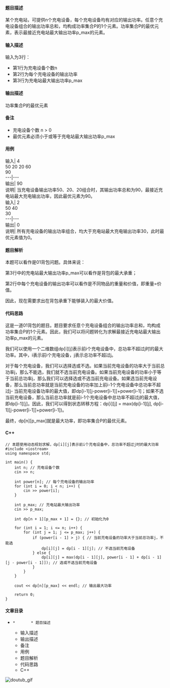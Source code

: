 #### 题目描述

某个充电站，可提供n个充电设备，每个充电设备均有对应的输出功率。任意个充电设备组合的输出功率总和，均构成功率集合P的1个元素。功率集合P的最优元素，表示最接近充电站最大输出功率p_max的元素。

#### 输入描述

输入为3行：

  * 第1行为充电设备个数n
  * 第2行为每个充电设备的输出功率
  * 第3行为充电站最大输出功率p_max

#### 输出描述

功率集合P的最优元素

#### 备注

  * 充电设备个数 n > 0
  * 最优元素必须小于或等于充电站最大输出功率p_max

#### 用例

输入| 4  
50 20 20 60  
90  
---|---  
输出| 90  
说明| 当充电设备输出功率50、20、20组合时，其输出功率总和为90，最接近充电站最大充电输出功率，因此最优元素为90。  
输入| 2  
50 40  
30  
---|---  
输出| 0  
说明| 所有充电设备的输出功率组合，均大于充电站最大充电输出功率30，此时最优元素值为0。  
  
#### 题目解析

本题可以看作是01背包问题。具体来说：

第3行中的充电站最大输出功率p_max可以看作是背包的最大承重；

第2行中每个充电设备的输出功率可以看作是不同物品的重量和价值，即重量=价值。

因此，现在需要求出在背包承重下能够装入的最大价值。

#### 代码思路

这是一道01背包的题目。题目要求任意个充电设备组合的输出功率总和，均构成功率集合P的1个元素。因此，我们可以将问题转化为求解最接近充电站最大输出功率p_max的元素。

我们可以使用一个二维数组dp[i][j]表示前i个充电设备中，总功率不超过j时的最大功率。其中，i表示前i个充电设备，j表示总功率不超过j。

对于每个充电设备，我们可以选择选或不选。如果当前充电设备的功率大于当前总功率j，那么不能选，我们就不选当前充电设备。如果当前充电设备的功率小于等于当前总功率j，那么我们可以选择选或不选当前充电设备。如果选当前充电设备，那么当前总功率就是当前充电设备的功率加上前i-1个充电设备中总功率不超过j-
当前充电设备功率的最大值，即dp[i-1][j-power[i-1]]+power[i-1]；如果不选当前充电设备，那么当前总功率就是前i-1个充电设备中总功率不超过j的最大值，即dp[i-1][j]。因此，我们可以得到状态转移方程：dp[i][j]
= max(dp[i-1][j], dp[i-1][j-power[i-1]]+power[i-1])。

最终，dp[n][p_max]就是最大功率，即功率集合P的最优元素。

#### C++

    
    
    // 本题使用动态规划求解，dp[i][j]表示前i个充电设备中，总功率不超过j时的最大功率
    #include <iostream>
    using namespace std;
    
    int main() {
        int n; // 充电设备个数
        cin >> n;
    
        int power[n]; // 每个充电设备的输出功率
        for (int i = 0; i < n; i++) {
            cin >> power[i];
        }
    
        int p_max; // 充电站最大输出功率
        cin >> p_max;
    
        int dp[n + 1][p_max + 1] = {}; // 初始化为0
    
        for (int i = 1; i <= n; i++) {
            for (int j = 1; j <= p_max; j++) {
                if (power[i - 1] > j) { // 当前充电设备的功率大于当前总功率j，不能选
                    dp[i][j] = dp[i - 1][j]; // 不选当前充电设备
                } else {
                    dp[i][j] = max(dp[i - 1][j], power[i - 1] + dp[i - 1][j - power[i - 1]]); // 选或不选当前充电设备
                }
            }
        }
    
        cout << dp[n][p_max] << endl; // 输出最大功率
    
        return 0;
    }
    

#### 文章目录

  *     *       * 题目描述
      * 输入描述
      * 输出描述
      * 备注
      * 用例
      * 题目解析
      * 代码思路
      * C++

![doutub_gif](https://i-blog.csdnimg.cn/blog_migrate/e9413fcd109f2f3d7297192eab0c0b2a.gif)

